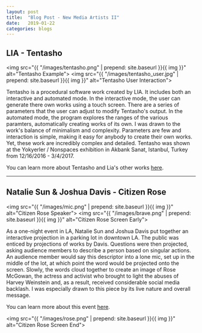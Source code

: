 ```yaml
---
layout: post
title:  "Blog Post - New Media Artists II"
date:   2019-01-22
categories: blogs
---
```


## LIA - Tentasho
<img src="{{ "/images/tentasho.png" | prepend: site.baseurl }}{{ img }}" alt="Tentasho Example">
<img src="{{ "/images/tentasho_user.jpg" | prepend: site.baseurl }}{{ img }}" alt="Tentasho User Interaction">

Tentasho is a procedural software work created by LIA. It includes both an interactive and automated mode. In the interactive mode, the user can generate there own works using a touch screen. There are a series of parameters that the user can adjust to modify Tentasho's output. In the automated mode, the program explores the ranges of the various paramters, automatically creating works of its own. I was drawn to the work's balance of minimalism and complexity. Parameters are few and interaction is simple, making it easy for anybody to create their own works. Yet, these work are incredibly complex and detailed. Tentasho was shown at the Yokyerler / Nonspaces exhibition in Akbank Sanat, Istanbul, Turkey from 12/16/2016 - 3/4/2017.

You can learn more about Tentasho and Lia's other works [here](https://www.liaworks.com/theprojects/tentasho/).

------

## Natalie Sun & Joshua Davis - Citizen Rose
<img src="{{ "/images/mic.png" | prepend: site.baseurl }}{{ img }}" alt="Citizen Rose Speaker">
<img src="{{ "/images/brave.png" | prepend: site.baseurl }}{{ img }}" alt="Citizen Rose Screen Early">

As a one-night event in LA, Natalie Sun and Joshua Davis put together an interactive projection in a parking lot in downtown LA. The public was enticed by projections of works by Davis. Questions were then projected, asking audience members to describe a person based on singular actions. An audience member would say this descriptor into a lone mic, set up in the middle of the lot, at which point the word would be projected onto the screen. Slowly, the words cloud together to create an image of Rose McGowan, the actress and activist who brought to light the abuses of Harvey Weinstein and, as a result, received considerable social media backlash. I was especially drawn to this piece by its live nature and overall message.

You can learn more about this event [here](https://onattyso.com/citizenrose.html).

<img src="{{ "/images/rose.png" | prepend: site.baseurl }}{{ img }}" alt="Citizen Rose Screen End">